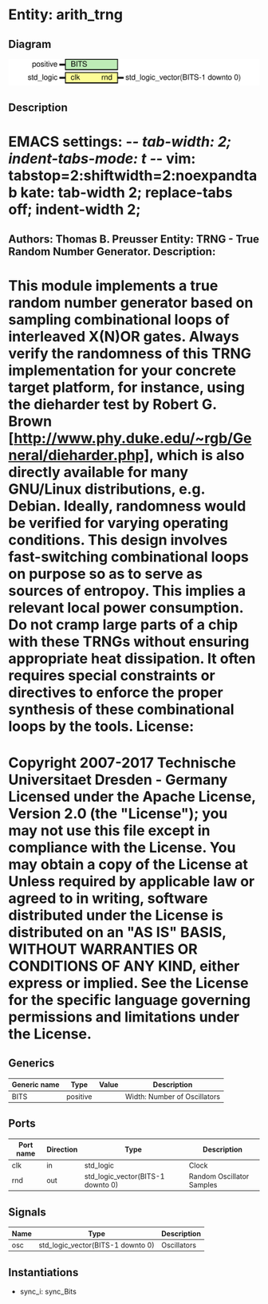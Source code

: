 # Entity: arith_trng

## Diagram

![Diagram](arith_trng.svg "Diagram")
## Description

EMACS settings: -*-  tab-width: 2; indent-tabs-mode: t -*-
vim: tabstop=2:shiftwidth=2:noexpandtab
kate: tab-width 2; replace-tabs off; indent-width 2;
=============================================================================
Authors:					Thomas B. Preusser
Entity:					TRNG - True Random Number Generator.
Description:
------------
This module implements a true random number generator based on sampling
combinational loops of interleaved X(N)OR gates.
Always verify the randomness of this TRNG implementation for your concrete
target platform, for instance, using the dieharder test by Robert G. Brown
[http://www.phy.duke.edu/~rgb/General/dieharder.php], which is also
directly available for many GNU/Linux distributions, e.g. Debian. Ideally,
randomness would be verified for varying operating conditions.
This design involves fast-switching combinational loops on purpose so as
to serve as sources of entropoy. This implies a relevant local power
consumption. Do not cramp large parts of a chip with these TRNGs without
ensuring appropriate heat dissipation. It often requires special
constraints or directives to enforce the proper synthesis of these
combinational loops by the tools.
License:
=============================================================================
Copyright 2007-2017 Technische Universitaet Dresden - Germany
Licensed under the Apache License, Version 2.0 (the "License");
you may not use this file except in compliance with the License.
You may obtain a copy of the License at
Unless required by applicable law or agreed to in writing, software
distributed under the License is distributed on an "AS IS" BASIS,
WITHOUT WARRANTIES OR CONDITIONS OF ANY KIND, either express or implied.
See the License for the specific language governing permissions and
limitations under the License.
=============================================================================
## Generics

| Generic name | Type     | Value | Description                  |
| ------------ | -------- | ----- | ---------------------------- |
| BITS         | positive |       | Width: Number of Oscillators |
## Ports

| Port name | Direction | Type                              | Description               |
| --------- | --------- | --------------------------------- | ------------------------- |
| clk       | in        | std_logic                         | Clock                     |
| rnd       | out       | std_logic_vector(BITS-1 downto 0) | Random Oscillator Samples |
## Signals

| Name | Type                              | Description |
| ---- | --------------------------------- | ----------- |
| osc  | std_logic_vector(BITS-1 downto 0) | Oscillators |
## Instantiations

- sync_i: sync_Bits
